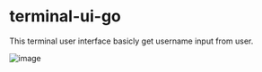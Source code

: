 # terminal-ui-go
This terminal user interface basicly get username input from user.

![image](https://user-images.githubusercontent.com/37029016/185058882-708c79e4-d90c-4c34-946b-cc8a004af1a8.png)
